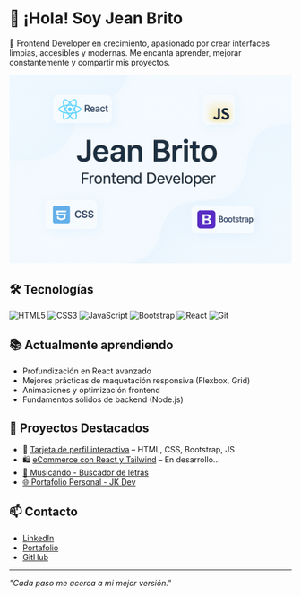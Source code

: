 
# 👋 ¡Hola! Soy Jean Brito

🎯 Frontend Developer en crecimiento, apasionado por crear interfaces limpias, accesibles y modernas. Me encanta aprender, mejorar constantemente y compartir mis proyectos.

![Portada](https://github.com/jbritoc17/jbritoc17/raw/main/portada%20(2).png)

## 🛠️ Tecnologías

![HTML5](https://img.shields.io/badge/HTML-E34F26?style=flat&logo=html5&logoColor=white)
![CSS3](https://img.shields.io/badge/CSS-1572B6?style=flat&logo=css3&logoColor=white)
![JavaScript](https://img.shields.io/badge/JavaScript-F7DF1E?style=flat&logo=javascript&logoColor=black)
![Bootstrap](https://img.shields.io/badge/Bootstrap-7952B3?style=flat&logo=bootstrap&logoColor=white)
![React](https://img.shields.io/badge/React-61DAFB?style=flat&logo=react&logoColor=black)
![Git](https://img.shields.io/badge/Git-F05032?style=flat&logo=git&logoColor=white)

## 📚 Actualmente aprendiendo
- Profundización en React avanzado
- Mejores prácticas de maquetación responsiva (Flexbox, Grid)
- Animaciones y optimización frontend
- Fundamentos sólidos de backend (Node.js)

## 🚀 Proyectos Destacados

- 🎴 [Tarjeta de perfil interactiva](https://jbritoc17.github.io/proyecto-tarjeta) – HTML, CSS, Bootstrap, JS  
- 🛍️ [eCommerce con React y Tailwind](https://app.netlify.com/sites/dalanyecomercefrontend/) – En desarrollo...
- [🎵 Musicando - Buscador de letras](https://github.com/jbritoc17/musicando)
- [🌐 Portafolio Personal - JK Dev](https://portafoliojkdev.netlify.app/)

## 📫 Contacto

- [LinkedIn](https://www.linkedin.com/in/jean-carlos-augusto-brito-cuesta-396a50241/)
- [Portafolio](https://portafoliojkdev.netlify.app/)
- [GitHub](https://github.com/jbritoc17)

---


*"Cada paso me acerca a mi mejor versión."*

